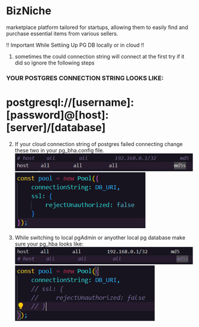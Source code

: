 # BizNiche

marketplace platform tailored for startups, allowing them to easily find and purchase essential items from various sellers.

!! Important While Settiing Up PG DB locally or in cloud !!

1. sometimes the could connection string will connect at the first try if it did so ignore the following steps

### YOUR POSTGRES CONNECTION STRING LOOKS LIKE:

# postgresql://[username]:[password]@[host]:[server]/[database]

2. If your cloud connection string of postgres failed connecting change these two in your pg_bha.config file.
   ![alt text](image.png)
   ![alt text](image-1.png)

3. While switching to local pgAdmin or anyother local pg database make sure your pg_hba looks like:
   ![alt text](image-2.png)
   ![alt text](image-3.png)
